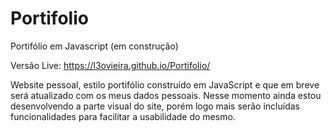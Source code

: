 # Portifolio

Portifólio em Javascript (em construção)

Versão Live: https://l3ovieira.github.io/Portifolio/

Website pessoal, estilo portifólio construído em JavaScript e que em breve será atualizado com os meus dados pessoais. 
Nesse momento ainda estou desenvolvendo a parte visual do site, porém logo mais serão incluídas funcionalidades para facilitar a usabilidade do mesmo.
